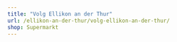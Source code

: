 ```yaml
---
title: "Volg Ellikon an der Thur"
url: /ellikon-an-der-thur/volg-ellikon-an-der-thur/
shop: Supermarkt
---
```

